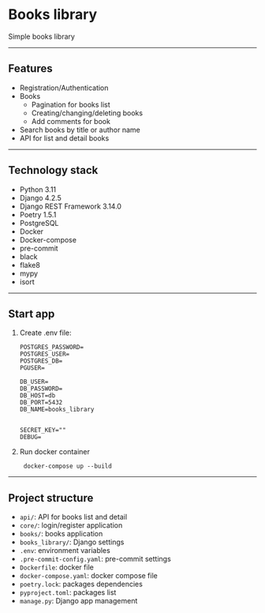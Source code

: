 # Books library
Simple books library
***
## Features
- Registration/Authentication
- Books
  - Pagination for books list
  - Creating/changing/deleting books
  - Add comments for book
- Search books by title or author name
- API for list and detail books
***
## Technology stack
- Python 3.11
- Django 4.2.5
- Django REST Framework 3.14.0
- Poetry 1.5.1
- PostgreSQL
- Docker
- Docker-compose
- pre-commit
- black
- flake8
- mypy
- isort
***
## Start app
1. Create .env file:
   ```
   POSTGRES_PASSWORD=
   POSTGRES_USER=
   POSTGRES_DB=
   PGUSER=
    
   DB_USER=
   DB_PASSWORD=
   DB_HOST=db
   DB_PORT=5432
   DB_NAME=books_library
    
    
   SECRET_KEY=""
   DEBUG=
2. Run docker container
   ```
    docker-compose up --build
***
## Project structure
- `api/`: API for books list and detail
- `core/`: login/register application
- `books/`: books application
- `books_library/`: Django settings
- `.env`: environment variables
- `.pre-commit-config.yaml`: pre-commit settings
- `Dockerfile`: docker file
- `docker-compose.yaml`: docker compose file
- `poetry.lock`: packages dependencies
- `pyproject.toml`: packages list
- `manage.py`: Django app management
